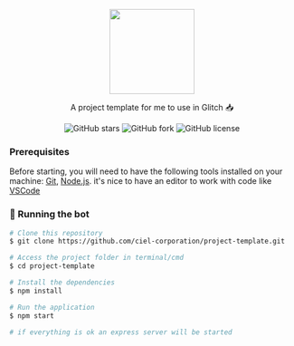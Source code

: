 <p align="center">
  <a href="https://discord.gg/xzNqcwy8Su">
    <img src="https://imgur.com/Dbjd03H.png" height="150" width= alt="Vote Checker" />
  </a>
</p>

<p align="center">A project template for me to use in Glitch 📥</>
<div align="center">
  <img alt="GitHub stars" src="https://img.shields.io/github/stars/ciel-corporation/project-template?color=informational">
  <img alt="GitHub fork" src="https://img.shields.io/github/forks/ciel-corporation/project-template?color=informational">
  <img alt="GitHub license" src="https://img.shields.io/github/license/ciel-corporation/project-template?color=informational">
</div>

### Prerequisites

Before starting, you will need to have the following tools installed on your machine: [Git](https://git-scm.com), [Node.js](https://nodejs.org/en/). it's nice to have an editor to work with code like [VSCode](https://code.visualstudio.com/)

### 🎲 Running the bot

```bash
# Clone this repository
$ git clone https://github.com/ciel-corporation/project-template.git

# Access the project folder in terminal/cmd
$ cd project-template

# Install the dependencies
$ npm install

# Run the application
$ npm start

# if everything is ok an express server will be started
```
